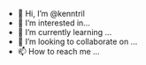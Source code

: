 - 👋 Hi, I’m @kenntril
- 👀 I’m interested in...
- 🌱 I’m currently learning ...
- 💞️ I’m looking to collaborate on ...
- 📫 How to reach me ...

<!---
kenntril/kenntril is a ✨ special ✨ repository because its `README.md` (this file) appears on your GitHub profile.
You can click the Preview link to take a look at your changes.
--->
